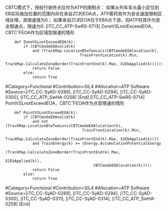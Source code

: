 ﻿
CBTC模式下，授权行驶终点应作为ATP的限制点：
如果从列车车头最小定位到EB实际施加位置的范围内存在来自ZC的EOA点，ATP需将其作为安全速度限制区域处理，其限速值为0；
如果来自ZC的EOA位于EBA点下游，则ATP将其作为安全限速点，限速为0.
[iTC_CC_ATP-SwRS-0713]
ZoneVSLnotExceedEOA，CBTC下EOA作为区域型限速的情形
```
	def ZoneVSLnotExceedEOA(k):
	    if (CBTCmodeEOAvalid(k)
	        and (TrackMap.LocationBtwTwoLocs(CBTCmodeEOAlocation(k),
	                             TrainFrontLocation(k).Min,
	                             TrackMap.CalculateZoneBorder(TrainFrontEnd(k).Max, X2EbApplied(k))))):
	        return False
	    else:
	        return True
```
\#Category=Functional
\#Contribution=SIL4
\#Allocation=ATP Software
\#Source=[iTC_CC-SyAD-0289], [iTC_CC-SyAD-0294], [iTC_CC-SyAD-0300], [iTC_CC_ATP_SwHA-0258]
[End]
[iTC_CC_ATP-SwRS-0714]
PointVSLnotExceedEOA，CBTC下EOA作为点型限速的情形
```
	def PointVSLnotExceedEOA(k):
	    if (CBTCmodeEOAvalid(k)
	        and not (TrackMap.LocationBtwTwoLocs(CBTCmodeEOAlocation(k),
	                              TrainFrontLocation(k).Min,
	                              TrackMap.CalculateZoneBorder(TrainFrontEnd(k).Max, X2EbApplied(k))))
	        and TrainEnergy(k) >= (Energy.AccumulationPotentialEnergy
	                                   (TrackMap.CalculateZoneBorder(TrainFrontEnd(k).Max,
	                                                                       X2EbApplied(k)),
	                                   CBTCmodeEOAlocation(k)))):
	        return False
	    else:
	        return True
```
\#Category=Functional
\#Contribution=SIL4
\#Allocation=ATP Software
\#Source=[iTC_CC-SyAD-0289], [iTC_CC-SyAD-0294], [iTC_CC-SyAD-0300], [iTC_CC-SyAD-0311], [iTC_CC-SyAD-0314], [iTC_CC_ATP_SwHA-0258]
[End]
